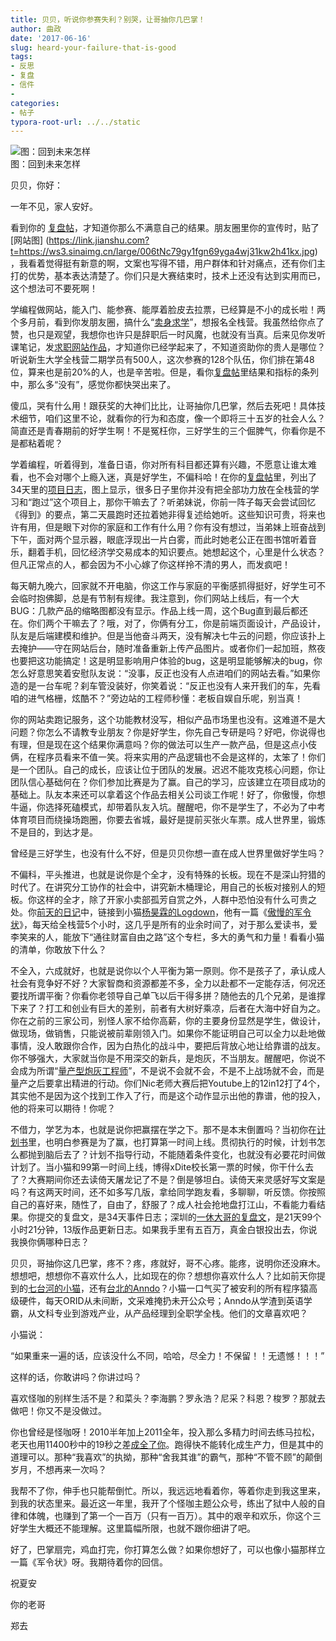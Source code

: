 ```yaml
---
title: 贝贝，听说你参赛失利？别哭，让哥抽你几巴掌！
author: 曲政
date: '2017-06-16'
slug: heard-your-failure-that-is-good
tags:
- 反思
- 复盘
- 信件
- 
categories:
- 帖子
typora-root-url: ../../static
---
```

![图：回到未来怎样](/images/2017-06-16-%E8%B4%9D%E8%B4%9D%EF%BC%8C%E5%90%AC%E8%AF%B4%E4%BD%A0%E5%8F%82%E8%B5%9B%E5%A4%B1%E5%88%A9%EF%BC%9F%E5%88%AB%E5%93%AD%EF%BC%8C%E8%AE%A9%E5%93%A5%E6%8A%BD%E4%BD%A0%E5%87%A0%E5%B7%B4%E6%8E%8C%EF%BC%81/006tNbRwly1g9qr5rtumlj30go078t92.jpg)  
图：回到未来怎样

贝贝，你好：

一年不见，家人安好。

看到你的 [复盘帖](https://link.jianshu.com?t=http://johnquicker-blog.logdown.com/posts/1950903-homework-shopping-complex-disk-lenovo-website-competition-repertoire)，才知道你那么不满意自己的结果。朋友圈里你的宣传时，贴了 [网站图] (https://link.jianshu.com?t=https://ws3.sinaimg.cn/large/006tNc79gy1fgn69yga4wj31kw2h41kx.jpg)，我看着觉得挺有新意的啊，文案也写得不错，用户群体和针对痛点，还有你们主打的优势，基本表达清楚了。你们只是大赛结束时，技术上还没有达到实用而已，这个想法可不要死啊！

学编程做网站，能入门、能参赛、能厚着脸皮去拉票，已经算是不小的成长啦！两个多月前，看到你发朋友圈，搞什么“[卖身求学](https://www.jianshu.com/p/c13214cae598)”，想报名全栈营。我虽然给你点了赞，也只是观望，我想你也许只是辞职后一时风魔，也就没有当真。后来见你发听课笔记，发[求职网站作品](https://link.jianshu.com?t=https://ws2.sinaimg.cn/large/006tNc79gy1fgn6r0k0rxj30pk0fy75e.jpg)，才知道你已经学起来了，不知道资助你的贵人是哪位？听说新生大学全栈营二期学员有500人，这次参赛的128个队伍，你们排在第48位，算来也是前20%的人，也是辛苦啦。但是，看你[复盘帖](https://link.jianshu.com?t=http://johnquicker-blog.logdown.com/posts/1950903-homework-shopping-complex-disk-lenovo-website-competition-repertoire)里结果和指标的条列中，那么多“没有”，感觉你都快哭出来了。

傻瓜，哭有什么用！跟获奖的大神们比比，让哥抽你几巴掌，然后去死吧！具体技术细节，咱们这里不论，就看你的行为和态度，像一个即将三十五岁的社会人么？简直还是青春期前的好学生啊！不是冤枉你，三好学生的三个倔脾气，你看你是不是都粘着呢？

学着编程，听着得到，准备日语，你对所有科目都还算有兴趣，不愿意让谁太难看，也不会对哪个上瘾入迷，真是好学生，不偏科哈！在你的[复盘帖](https://link.jianshu.com?t=http://johnquicker-blog.logdown.com/posts/1950903-homework-shopping-complex-disk-lenovo-website-competition-repertoire)里，列出了34天里的[项目日志](https://link.jianshu.com?t=https://ws4.sinaimg.cn/large/006tNbRwgy1fgkxx89rmyj30hm13w0tv.jpg)，图上显示，很多日子里你并没有把全部功力放在全栈营的学习和“跑过”这个项目上，那你干嘛去了？听弟妹说，你前一阵子每天会尝试回忆《得到》的要点，第二天晨跑时还拉着她非得复述给她听。这些知识可贵，将来也许有用，但是眼下对你的家庭和工作有什么用？你有没有想过，当弟妹上班奋战到下午，面对两个显示器，眼底浮现出一片白雾，而此时她老公正在图书馆听着音乐，翻着手机，回忆经济学交易成本的知识要点。她想起这个，心里是什么状态？但凡正常点的人，都会因为不小心嫁了你这样拎不清的男人，而发疯吧！

每天朝九晚六，回家就不开电脑，你这工作与家庭的平衡感抓得挺好，好学生可不会临时抱佛脚，总是有节制有规律。我注意到，你们网站上线后，有一个大BUG：几款产品的缩略图都没有显示。作品上线一周，这个Bug直到最后都还在。你们两个干嘛去了？哦，对了，你俩有分工，你是前端页面设计，产品设计，队友是后端建模和维护。但是当他奋斗两天，没有解决七牛云的问题，你应该扑上去掩护——守在网站后台，随时准备重新上传产品图片。或者你们一起加班，熬夜也要把这功能搞定！这是明显影响用户体验的bug，这是明显能够解决的bug，你怎么好意思笑着安慰队友说：“没事，反正也没有人点进咱们的网站去看。”如果你造的是一台车呢？刹车管没装好，你笑着说：“反正也没有人来开我们的车，先看咱的进气格栅，炫酷不？”旁边站的工程师秒懂：老板自娱自乐呢，别当真！

你的网站卖跑记服务，这个功能教材没写，相似产品市场里也没有。这难道不是大问题？你怎么不请教专业朋友？你是好学生，你先自己专研是吗？好吧，你说得也有理，但是现在这个结果你满意吗？你的做法可以生产一款产品，但是这点小伎俩，在程序员看来不值一笑。将来实用的产品逻辑也不会是这样的，太笨了！你们是一个团队。自己的成长，应该让位于团队的发展。迟迟不能攻克核心问题，你让团队信心基础何在？你们参加比赛是为了赢。自己的学习，应该建立在项目成功的基础上。队友本来还可以拿着这个作品去相关公司谈工作呢！好了，你傲慢，你想牛逼，你选择死磕模式，却带着队友入坑。醒醒吧，你不是学生了，不必为了中考体育项目而绕操场跑圈，你要去省城，最好是提前买张火车票。成人世界里，锻炼不是目的，到达才是。

曾经是三好学生，也没有什么不好，但是贝贝你想一直在成人世界里做好学生吗？

不偏科，平头推进，也就是说你是个全才，没有特殊的长板。现在不是深山狩猎的时代了。在讲究分工协作的社会中，讲究新木桶理论，用自己的长板对接别人的短板。你这样的全才，除了开家小卖部孤芳自赏之外，人群中恐怕没有什么可贵之处。你[前天的日记](https://link.jianshu.com?t=http://johnquicker-blog.logdown.com/posts/1952500-diary2017-06-14-wed-free-is-only-one-thing)中，链接到小猫[杨昊霖的Logdown](https://link.jianshu.com?t=http://yanghldeld-blog.logdown.com/posts/1945807-jdstore-orid)，他有一篇《[傲慢的军令状](https://link.jianshu.com?t=http://yanghldeld-blog.logdown.com/posts/1637051)》，每天给全栈营5个小时，这几乎是所有的业余时间了，对于那么爱读书，爱李笑来的人，能放下“通往财富自由之路”这个专栏，多大的勇气和力量！看看小猫的清单，你敢放下什么？

不全入，六成就好，也就是说你以个人平衡为第一原则。你不是孩子了，承认成人社会有竞争好不好？大家智商和资源都差不多，全力以赴都不一定能存活，何况还要找所谓平衡？你看你老领导自己单飞以后干得多拼？随他去的几个兄弟，是谁撑下来了？打工和创业有巨大的差别，前者有大树好乘凉，后者在大海中好自为之。你在之前的三家公司，别怪人家不给你高薪，你的主要身份显然是学生，做设计，做现场，做销售，只能说被前辈刚领入门。如果你不能证明自己可以全力以赴地做事情，没人敢跟你合作，因为白热化的战斗中，要把后背放心地让给靠谱的战友。你不够强大，大家就当你是不用深交的新兵，是炮灰，不当朋友。醒醒吧，你说不会成为所谓“[量产型炮灰工程师](https://link.jianshu.com?t=https://ruby-china.org/topics/33036?locale=zh-CN)”，不是说不会就不会，不是不上战场就不会，而是量产之后要拿出精进的行动。你们Nic老师大赛后把Youtube上的12in12打了4个，其实他不是因为这个找到工作入了行，而是这个动作显示出他的靠谱，他的投入，他的将来可以期待！你呢？

不借力，学艺为本，也就是说你把赢摆在学之下。那不是本末倒置吗？当初你在[计划书](https://link.jianshu.com?t=http://johnquicker-blog.logdown.com/posts/1811870)里，也明白参赛是为了赢，也打算第一时间上线。贯彻执行的时候，计划书怎么都抛到脑后去了？计划不指导行动，不能随着条件变化，也就没有必要花时间做计划了。当小猫和99第一时间上线，博得xDite校长第一票的时候，你干什么去了？大赛期间你还去读倚天屠龙记了不是？倒是够坦白。读倚天来灵感好写文案是吗？有这两天时间，还不如多写几版，拿给同学跑友看，多聊聊，听反馈。你按照自己的喜好来，随性了，自由了，舒服了？成人社会抢地盘打江山，不看能力看结果。你提交的复盘文，是34天事件日志；深圳的[一休大哥的复盘文](https://link.jianshu.com?t=http://yixiu-blog.logdown.com/posts/2017/06/13/1948304)，是21天99个小时21分钟，13版作品更新日志。如果我手里有五百万，真金白银投出去，你说我换你俩哪种日志？

贝贝，哥抽你这几巴掌，疼不？疼，疼就好，哥不心疼。能疼，说明你还没麻木。想想吧，想想你不喜欢什么人，比如现在的你？想想你喜欢什么人？比如前天你提到的[七台河的小猫](https://link.jianshu.com?t=http://yanghldeld-blog.logdown.com/posts/1945807-jdstore-orid)，还有[台北的Anndo](https://link.jianshu.com?t=http://anndo-blog.logdown.com/posts/1948933)？小猫一口气买了被安利的所有程序猿高级硬件，每天ORID从未间断，文采难掩扔未开公众号；Anndo从学渣到英语学霸，从文科专业到游戏产业，从产品经理到全职学全栈。他们的文章喜欢吧？

小猫说：

“如果重来一遍的话，应该没什么不同，哈哈，尽全力！不保留！！无遗憾！！！”

这样的话，你敢讲吗？你讲过吗？

喜欢怪咖的别样生活不是？和菜头？李海鹏？罗永浩？尼采？科恩？梭罗？那就去做吧！你又不是没做过。

你也曾经是怪咖呀！2010半年加上2011全年，投入那么多精力时间去练马拉松，老天也用11400秒中的19秒之差[成全了你](https://link.jianshu.com?t=https://bbs.sjtu.cn/bbscon?board=Running&file=M.1323903459.A&num=6920)。跑得快不能转化成生产力，但是其中的道理可以。那种“我喜欢”的执拗，那种“舍我其谁”的霸气，那种“不管不顾”的颠倒岁月，不想再来一次吗？

我帮不了你，伸手也只能帮倒忙。所以，我远远地看着你，等着你走到我这里来，到我的状态里来。最近这一年里，我开了个怪咖主题公众号，练出了狱中人般的自律和体魄，也赚到了第一个一百万（只有一百万）。其中的艰辛和欢乐，你这个三好学生大概还不能理解。这里篇幅所限，也就不跟你细讲了吧。

好了，巴掌扇完，鸡血打完，你打算怎么做？如果你想好了，可以也像小猫那样立一篇《军令状》呀。我期待着你的回信。

祝夏安

你的老哥

郑去